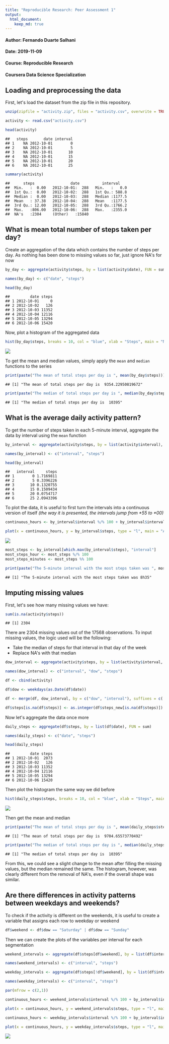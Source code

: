 ```yaml
---
title: "Reproducible Research: Peer Assessment 1"
output: 
  html_document:
    keep_md: true
---
```

#### Author: Fernando Duarte Salhani
#### Date: 2019-11-09
#### Course: Reproducible Research
#### Coursera Data Science Specialization

## Loading and preprocessing the data

First, let's load the dataset from the zip file in this repository.

```r
unzip(zipfile = "activity.zip", files = "activity.csv", overwrite = TRUE)

activity <- read.csv("activity.csv")

head(activity)
```

```
##   steps       date interval
## 1    NA 2012-10-01        0
## 2    NA 2012-10-01        5
## 3    NA 2012-10-01       10
## 4    NA 2012-10-01       15
## 5    NA 2012-10-01       20
## 6    NA 2012-10-01       25
```


```r
summary(activity)
```

```
##      steps                date          interval     
##  Min.   :  0.00   2012-10-01:  288   Min.   :   0.0  
##  1st Qu.:  0.00   2012-10-02:  288   1st Qu.: 588.8  
##  Median :  0.00   2012-10-03:  288   Median :1177.5  
##  Mean   : 37.38   2012-10-04:  288   Mean   :1177.5  
##  3rd Qu.: 12.00   2012-10-05:  288   3rd Qu.:1766.2  
##  Max.   :806.00   2012-10-06:  288   Max.   :2355.0  
##  NA's   :2304     (Other)   :15840
```

## What is mean total number of steps taken per day?

Create an aggregation of the data which contains the number of steps per day. As nothing has been done to missing values so far, just ignore NA's for now

```r
by_day <- aggregate(activity$steps, by = list(activity$date), FUN = sum, na.rm = TRUE)

names(by_day) <- c("date", "steps")

head(by_day)
```

```
##         date steps
## 1 2012-10-01     0
## 2 2012-10-02   126
## 3 2012-10-03 11352
## 4 2012-10-04 12116
## 5 2012-10-05 13294
## 6 2012-10-06 15420
```

Now, plot a histogram of the aggregated data

```r
hist(by_day$steps, breaks = 10, col = "blue", xlab = "Steps", main = "Number of steps taken per day")
```

![](PA1_template_files/figure-html/unnamed-chunk-4-1.png)<!-- -->

To get the mean and median values, simply apply the `mean` and `median` functions to the series

```r
print(paste("The mean of total steps per day is ", mean(by_day$steps)))
```

```
## [1] "The mean of total steps per day is  9354.22950819672"
```

```r
print(paste("The median of total steps per day is ", median(by_day$steps)))
```

```
## [1] "The median of total steps per day is  10395"
```

## What is the average daily activity pattern?

To get the number of steps taken in each 5-minute interval, aggregate the data by interval using the `mean` function

```r
by_interval <- aggregate(activity$steps, by = list(activity$interval), FUN = mean, na.rm = TRUE)

names(by_interval) <- c("interval", "steps")

head(by_interval)
```

```
##   interval     steps
## 1        0 1.7169811
## 2        5 0.3396226
## 3       10 0.1320755
## 4       15 0.1509434
## 5       20 0.0754717
## 6       25 2.0943396
```

To plot the data, it is useful to first turn the intervals into a continuous version of itself *(the way it is presented, the intervals jump from &ast;55 to &ast;00)*

```r
continuous_hours <- by_interval$interval %/% 100 + by_interval$interval %% 100 / 60

plot(x = continuous_hours, y = by_interval$steps, type = "l", main = "Average steps per interval", xlab = "Interval (h)", ylab = "Average steps taken")
```

![](PA1_template_files/figure-html/unnamed-chunk-7-1.png)<!-- -->


```r
most_steps <- by_interval[which.max(by_interval$steps), "interval"]
most_steps_hour <- most_steps %/% 100
most_steps_minutes <- most_steps %% 100

print(paste("The 5-minute interval with the most steps taken was ", most_steps_hour, "h", most_steps_minutes, sep = ""))
```

```
## [1] "The 5-minute interval with the most steps taken was 8h35"
```

## Imputing missing values

First, let's see how many missing values we have:

```r
sum(is.na(activity$steps))
```

```
## [1] 2304
```

There are 2304 missing values out of the 17568 observations. To input missing values, the logic used will be the following:

- Take the median of steps for that interval in that day of the week
- Replace NA's with that median


```r
dow_interval <- aggregate(activity$steps, by = list(activity$interval, weekdays(as.Date(activity$date))), FUN = median, na.rm = TRUE)

names(dow_interval) <- c("interval", "dow", "steps")

df <- cbind(activity)

df$dow <- weekdays(as.Date(df$date))

df <- merge(df, dow_interval, by = c("dow", "interval"), suffixes = c('', '_new'))

df$steps[is.na(df$steps)] <- as.integer(df$steps_new[is.na(df$steps)])
```

Now let's aggregate the data once more

```r
daily_steps <- aggregate(df$steps, by = list(df$date), FUN = sum)

names(daily_steps) <- c("date", "steps")

head(daily_steps)
```

```
##         date steps
## 1 2012-10-01  2073
## 2 2012-10-02   126
## 3 2012-10-03 11352
## 4 2012-10-04 12116
## 5 2012-10-05 13294
## 6 2012-10-06 15420
```

Then plot the histogram the same way we did before

```r
hist(daily_steps$steps, breaks = 10, col = "blue", xlab = "Steps", main = "Number of steps taken per day")
```

![](PA1_template_files/figure-html/unnamed-chunk-12-1.png)<!-- -->

Then get the mean and median

```r
print(paste("The mean of total steps per day is ", mean(daily_steps$steps)))
```

```
## [1] "The mean of total steps per day is  9704.65573770492"
```

```r
print(paste("The median of total steps per day is ", median(daily_steps$steps)))
```

```
## [1] "The median of total steps per day is  10395"
```

From this, we could see a slight change to the mean after filling the missing values, but the median remained the same. The histogram, however, was clearly different from the removal of NA's, even if the overall shape was similar.

## Are there differences in activity patterns between weekdays and weekends?

To check if the activity is different on the weekends, it is useful to create a variable that assigns each row to weekday or weekend

```r
df$weekend <- df$dow == "Saturday" | df$dow == "Sunday"
```

Then we can create the plots of the variables per interval for each segmentation

```r
weekend_intervals <- aggregate(df$steps[df$weekend], by = list(df$interval[df$weekend]), FUN = mean)

names(weekend_intervals) <- c("interval", "steps")

weekday_intervals <- aggregate(df$steps[!df$weekend], by = list(df$interval[!df$weekend]), FUN = mean)

names(weekday_intervals) <- c("interval", "steps")

par(mfrow = c(2,1))

continuous_hours <- weekend_intervals$interval %/% 100 + by_interval$interval %% 100 / 60

plot(x = continuous_hours, y = weekend_intervals$steps, type = "l", main = "Weekends", xlab = "", ylab = "")

continuous_hours <- weekday_intervals$interval %/% 100 + by_interval$interval %% 100 / 60

plot(x = continuous_hours, y = weekday_intervals$steps, type = "l", main = "Weekdays", xlab = "Interval (h)", ylab = "")
```

![](PA1_template_files/figure-html/unnamed-chunk-15-1.png)<!-- -->

